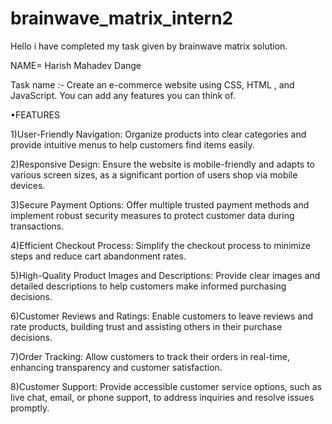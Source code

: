 # brainwave_matrix_intern2

Hello i have completed my task given by brainwave matrix solution.

NAME= Harish Mahadev Dange

Task name :- Create an e-commerce website using CSS, HTML , and JavaScript. You can add any features you can think of.
 
•FEATURES

1)User-Friendly Navigation: Organize products into clear categories and provide intuitive menus to help customers find items easily. 

2)Responsive Design: Ensure the website is mobile-friendly and adapts to various screen sizes, as a significant portion of users shop via mobile devices. 

3)Secure Payment Options: Offer multiple trusted payment methods and implement robust security measures to protect customer data during transactions. 

4)Efficient Checkout Process: Simplify the checkout process to minimize steps and reduce cart abandonment rates. 

5)High-Quality Product Images and Descriptions: Provide clear images and detailed descriptions to help customers make informed purchasing decisions. 

6)Customer Reviews and Ratings: Enable customers to leave reviews and rate products, building trust and assisting others in their purchase decisions. 

7)Order Tracking: Allow customers to track their orders in real-time, enhancing transparency and customer satisfaction. 

8)Customer Support: Provide accessible customer service options, such as live chat, email, or phone support, to address inquiries and resolve issues promptly. 




